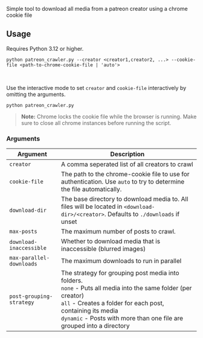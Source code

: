 Simple tool to download all media from a patreon creator using a chrome cookie file

## Usage

Requires Python 3.12 or higher.

```shell
python patreon_crawler.py --creator <creator1,creator2, ...> --cookie-file <path-to-chrome-cookie-file | 'auto'>
```

<br>

Use the interactive mode to set `creator` and `cookie-file` interactively by omitting the arguments.

```shell
python patreon_crawler.py
```

> **Note:** Chrome locks the cookie file while the browser is running. Make sure to close all chrome instances before running the script.

### Arguments

| Argument                 | Description                                                                                                                                                                                                                                                  |
|--------------------------|--------------------------------------------------------------------------------------------------------------------------------------------------------------------------------------------------------------------------------------------------------------|
| `creator`                | A comma seperated list of all creators to crawl                                                                                                                                                                                                              |
| `cookie-file`            | The path to the chrome-cookie file to use for authentication. Use `auto` to try to determine the file automatically.                                                                                                                                         |
| `download-dir`           | The base directory to download media to. All files will be located in `<download-dir>/<creator>`. Defaults to `./downloads` if unset                                                                                                                         |
| `max-posts`              | The maximum number of posts to crawl.                                                                                                                                                                                                                        |
| `download-inaccessible`  | Whether to download media that is inaccessible (blurred images)                                                                                                                                                                                              |
| `max-parallel-downloads` | The maximum downloads to run in parallel                                                                                                                                                                                                                     |
| `post-grouping-strategy` | The strategy for grouping post media into folders. <br>`none` - Puts all media into the same folder (per creator)<br>`all` - Creates a folder for each post, containing its media <br>`dynamic` - Posts with more than one file are grouped into a directory |

